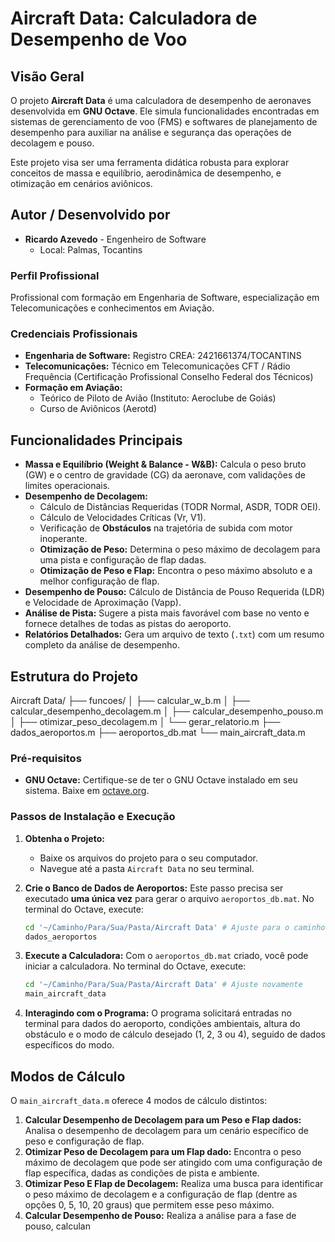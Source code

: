 # Aircraft Data: Calculadora de Desempenho de Voo

## Visão Geral

O projeto **Aircraft Data** é uma calculadora de desempenho de aeronaves desenvolvida em **GNU Octave**. Ele simula funcionalidades encontradas em sistemas de gerenciamento de voo (FMS) e softwares de planejamento de desempenho para auxiliar na análise e segurança das operações de decolagem e pouso.

Este projeto visa ser uma ferramenta didática robusta para explorar conceitos de massa e equilíbrio, aerodinâmica de desempenho, e otimização em cenários aviônicos.

## Autor / Desenvolvido por

* **Ricardo Azevedo** - Engenheiro de Software
    * Local: Palmas, Tocantins

### Perfil Profissional

Profissional com formação em Engenharia de Software, especialização em Telecomunicações e conhecimentos em Aviação.

### Credenciais Profissionais

* **Engenharia de Software:** Registro CREA: 2421661374/TOCANTINS
* **Telecomunicações:** Técnico em Telecomunicações CFT / Rádio Frequência (Certificação Profissional Conselho Federal dos Técnicos)
* **Formação em Aviação:**
    * Teórico de Piloto de Avião (Instituto: Aeroclube de Goiás)
    * Curso de Aviônicos (Aerotd)

## Funcionalidades Principais

* **Massa e Equilíbrio (Weight & Balance - W&B):** Calcula o peso bruto (GW) e o centro de gravidade (CG) da aeronave, com validações de limites operacionais.
* **Desempenho de Decolagem:**
    * Cálculo de Distâncias Requeridas (TODR Normal, ASDR, TODR OEI).
    * Cálculo de Velocidades Críticas (Vr, V1).
    * Verificação de **Obstáculos** na trajetória de subida com motor inoperante.
    * **Otimização de Peso:** Determina o peso máximo de decolagem para uma pista e configuração de flap dadas.
    * **Otimização de Peso e Flap:** Encontra o peso máximo absoluto e a melhor configuração de flap.
* **Desempenho de Pouso:** Cálculo de Distância de Pouso Requerida (LDR) e Velocidade de Aproximação (Vapp).
* **Análise de Pista:** Sugere a pista mais favorável com base no vento e fornece detalhes de todas as pistas do aeroporto.
* **Relatórios Detalhados:** Gera um arquivo de texto (`.txt`) com um resumo completo da análise de desempenho.

## Estrutura do Projeto

Aircraft Data/
├── funcoes/
│   ├── calcular_w_b.m
│   ├── calcular_desempenho_decolagem.m
│   ├── calcular_desempenho_pouso.m
│   ├── otimizar_peso_decolagem.m
│   └── gerar_relatorio.m
├── dados_aeroportos.m
├── aeroportos_db.mat
└── main_aircraft_data.m


### Pré-requisitos

* **GNU Octave:** Certifique-se de ter o GNU Octave instalado em seu sistema. Baixe em [octave.org](https://octave.org/).

### Passos de Instalação e Execução

1.  **Obtenha o Projeto:**
    * Baixe os arquivos do projeto para o seu computador.
    * Navegue até a pasta `Aircraft Data` no seu terminal.

2.  **Crie o Banco de Dados de Aeroportos:**
    Este passo precisa ser executado **uma única vez** para gerar o arquivo `aeroportos_db.mat`.
    No terminal do Octave, execute:
    ```octave
    cd '~/Caminho/Para/Sua/Pasta/Aircraft Data' # Ajuste para o caminho correto do seu projeto
    dados_aeroportos
    ```

3.  **Execute a Calculadora:**
    Com o `aeroportos_db.mat` criado, você pode iniciar a calculadora.
    No terminal do Octave, execute:
    ```octave
    cd '~/Caminho/Para/Sua/Pasta/Aircraft Data' # Ajuste novamente
    main_aircraft_data
    ```

4.  **Interagindo com o Programa:**
    O programa solicitará entradas no terminal para dados do aeroporto, condições ambientais, altura do obstáculo e o modo de cálculo desejado (1, 2, 3 ou 4), seguido de dados específicos do modo.

## Modos de Cálculo

O `main_aircraft_data.m` oferece 4 modos de cálculo distintos:

1.  **Calcular Desempenho de Decolagem para um Peso e Flap dados:** Analisa o desempenho de decolagem para um cenário específico de peso e configuração de flap.
2.  **Otimizar Peso de Decolagem para um Flap dado:** Encontra o peso máximo de decolagem que pode ser atingido com uma configuração de flap específica, dadas as condições de pista e ambiente.
3.  **Otimizar Peso E Flap de Decolagem:** Realiza uma busca para identificar o peso máximo de decolagem e a configuração de flap (dentre as opções 0, 5, 10, 20 graus) que permitem esse peso máximo.
4.  **Calcular Desempenho de Pouso:** Realiza a análise para a fase de pouso, calculan
